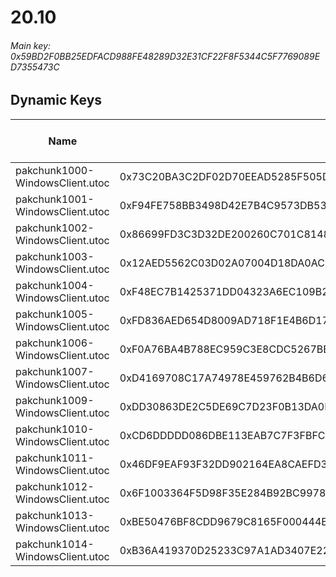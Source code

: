 # 20.10

###### *Main key: 0x59BD2F0BB25EDFACD988FE48289D32E31CF22F8F5344C5F7769089ED7355473C*

## Dynamic Keys

| Name                            | Key                                                                | High Res Textures |
|---------------------------------|--------------------------------------------------------------------|-------------------|
| pakchunk1000-WindowsClient.utoc | 0x73C20BA3C2DF02D70EEAD5285F505DAE7A6D4DC3E129B899D3AF6392FAB85232 | ❌                 |
| pakchunk1001-WindowsClient.utoc | 0xF94FE758BB3498D42E7B4C9573DB5369117EDAAAEFCDD299CB1511F8CCD3BCC7 | ❌                 |
| pakchunk1002-WindowsClient.utoc | 0x86699FD3C3D32DE200260C701C8148D77D63CDCCB549B8AB5BA13326D9B5B5E3 | ❌                 |
| pakchunk1003-WindowsClient.utoc | 0x12AED5562C03D02A07004D18DA0ACE67F159E7118F8C2F20EFC129687D37F39C | ❌                 |
| pakchunk1004-WindowsClient.utoc | 0xF48EC7B1425371DD04323A6EC109B29E8D236EB2689FE9D978F23A22E4019AD9 | ❌                 |
| pakchunk1005-WindowsClient.utoc | 0xFD836AED654D8009AD718F1E4B6D1706FA33D3413567FD7F434059F0496E1DFF | ❌                 |
| pakchunk1006-WindowsClient.utoc | 0xF0A76BA4B788EC959C3E8CDC5267BB92F495860AB1C26474FDA87887E9C258BB | ❌                 |
| pakchunk1007-WindowsClient.utoc | 0xD4169708C17A74978E459762B4B6D644B14A565BD865EAD976F89F66EBCD4DF9 | ❌                 |
| pakchunk1009-WindowsClient.utoc | 0xDD30863DE2C5DE69C7D23F0B13DA0BC188971CCBDEF7BAF0ED5C353907277334 | ❌                 |
| pakchunk1010-WindowsClient.utoc | 0xCD6DDDDD086DBE113EAB7C7F3FBFC103D26FCA8AEE56678009D2ADE913F1C8B6 | ❌                 |
| pakchunk1011-WindowsClient.utoc | 0x46DF9EAF93F32DD902164EA8CAEFD3EC08CC8586FC253EFCAEAB575E4F5B2035 | ❌                 |
| pakchunk1012-WindowsClient.utoc | 0x6F1003364F5D98F35E284B92BC9978E2D7A27FAB07BECDFAC81679E44F5F8704 | ❌                 |
| pakchunk1013-WindowsClient.utoc | 0xBE50476BF8CDD9679C8165F000444E006A706E86D07CCB41536E300FBFA033B9 | ❌                 |
| pakchunk1014-WindowsClient.utoc | 0xB36A419370D25233C97A1AD3407E2210362211255B48CC085B5C6E39DD85649C | ❌                 |
